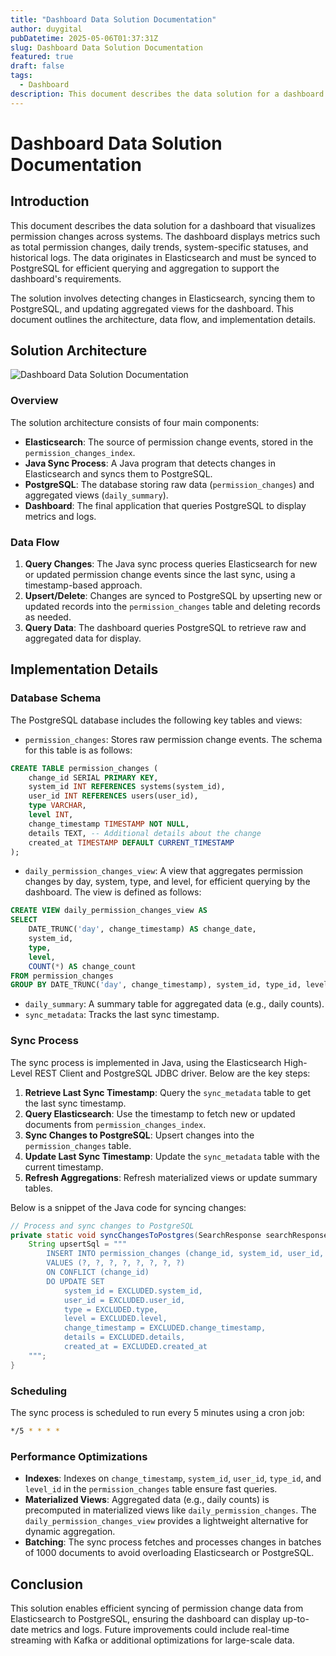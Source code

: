 ```yaml
---
title: "Dashboard Data Solution Documentation"
author: duygital
pubDatetime: 2025-05-06T01:37:31Z
slug: Dashboard Data Solution Documentation
featured: true
draft: false
tags:
  - Dashboard
description: This document describes the data solution for a dashboard that visualizes permission changes across systems. The dashboard displays metrics such as total permission changes, daily trends, system-specific statuses, and historical logs. The data originates in Elasticsearch and must be synced to PostgreSQL for efficient querying and aggregation to support the dashboard's requirements.
---
```


# Dashboard Data Solution Documentation

## Introduction

This document describes the data solution for a dashboard that visualizes permission changes across systems. The dashboard displays metrics such as total permission changes, daily trends, system-specific statuses, and historical logs. The data originates in Elasticsearch and must be synced to PostgreSQL for efficient querying and aggregation to support the dashboard's requirements.

The solution involves detecting changes in Elasticsearch, syncing them to PostgreSQL, and updating aggregated views for the dashboard. This document outlines the architecture, data flow, and implementation details.

## Solution Architecture

![Dashboard Data Solution Documentation](@/assets/images/image.png)

### Overview

The solution architecture consists of four main components:

- **Elasticsearch**: The source of permission change events, stored in the `permission_changes_index`.
- **Java Sync Process**: A Java program that detects changes in Elasticsearch and syncs them to PostgreSQL.
- **PostgreSQL**: The database storing raw data (`permission_changes`) and aggregated views (`daily_summary`).
- **Dashboard**: The final application that queries PostgreSQL to display metrics and logs.

### Data Flow

1. **Query Changes**: The Java sync process queries Elasticsearch for new or updated permission change events since the last sync, using a timestamp-based approach.
2. **Upsert/Delete**: Changes are synced to PostgreSQL by upserting new or updated records into the `permission_changes` table and deleting records as needed.
3. **Query Data**: The dashboard queries PostgreSQL to retrieve raw and aggregated data for display.

## Implementation Details

### Database Schema

The PostgreSQL database includes the following key tables and views:

- `permission_changes`: Stores raw permission change events. The schema for this table is as follows:

```sql
CREATE TABLE permission_changes (
    change_id SERIAL PRIMARY KEY,
    system_id INT REFERENCES systems(system_id),
    user_id INT REFERENCES users(user_id),
    type VARCHAR,
    level INT,
    change_timestamp TIMESTAMP NOT NULL,
    details TEXT, -- Additional details about the change
    created_at TIMESTAMP DEFAULT CURRENT_TIMESTAMP
);
```

- `daily_permission_changes_view`: A view that aggregates permission changes by day, system, type, and level, for efficient querying by the dashboard. The view is defined as follows:

```sql
CREATE VIEW daily_permission_changes_view AS
SELECT
    DATE_TRUNC('day', change_timestamp) AS change_date,
    system_id,
    type,
    level,
    COUNT(*) AS change_count
FROM permission_changes
GROUP BY DATE_TRUNC('day', change_timestamp), system_id, type_id, level_id;
```

- `daily_summary`: A summary table for aggregated data (e.g., daily counts).
- `sync_metadata`: Tracks the last sync timestamp.

### Sync Process

The sync process is implemented in Java, using the Elasticsearch High-Level REST Client and PostgreSQL JDBC driver. Below are the key steps:

1. **Retrieve Last Sync Timestamp**: Query the `sync_metadata` table to get the last sync timestamp.
2. **Query Elasticsearch**: Use the timestamp to fetch new or updated documents from `permission_changes_index`.
3. **Sync Changes to PostgreSQL**: Upsert changes into the `permission_changes` table.
4. **Update Last Sync Timestamp**: Update the `sync_metadata` table with the current timestamp.
5. **Refresh Aggregations**: Refresh materialized views or update summary tables.

Below is a snippet of the Java code for syncing changes:

```java
// Process and sync changes to PostgreSQL
private static void syncChangesToPostgres(SearchResponse searchResponse, Connection pgConn) throws Exception {
    String upsertSql = """
        INSERT INTO permission_changes (change_id, system_id, user_id, type, level, change_timestamp, details, created_at)
        VALUES (?, ?, ?, ?, ?, ?, ?, ?)
        ON CONFLICT (change_id)
        DO UPDATE SET
            system_id = EXCLUDED.system_id,
            user_id = EXCLUDED.user_id,
            type = EXCLUDED.type,
            level = EXCLUDED.level,
            change_timestamp = EXCLUDED.change_timestamp,
            details = EXCLUDED.details,
            created_at = EXCLUDED.created_at
    """;
}
```

### Scheduling

The sync process is scheduled to run every 5 minutes using a cron job:

```bash
*/5 * * * *
```

### Performance Optimizations

- **Indexes**: Indexes on `change_timestamp`, `system_id`, `user_id`, `type_id`, and `level_id` in the `permission_changes` table ensure fast queries.
- **Materialized Views**: Aggregated data (e.g., daily counts) is precomputed in materialized views like `daily_permission_changes`. The `daily_permission_changes_view` provides a lightweight alternative for dynamic aggregation.
- **Batching**: The sync process fetches and processes changes in batches of 1000 documents to avoid overloading Elasticsearch or PostgreSQL.

## Conclusion

This solution enables efficient syncing of permission change data from Elasticsearch to PostgreSQL, ensuring the dashboard can display up-to-date metrics and logs. Future improvements could include real-time streaming with Kafka or additional optimizations for large-scale data.
